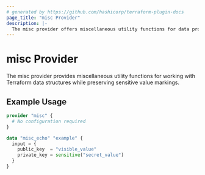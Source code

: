 ```yaml
---
# generated by https://github.com/hashicorp/terraform-plugin-docs
page_title: "misc Provider"
description: |-
  The misc provider offers miscellaneous utility functions for data processing while preserving sensitive value markings.
---
```


# misc Provider

The misc provider provides miscellaneous utility functions for working with Terraform data structures while preserving sensitive value markings.

## Example Usage

```terraform
provider "misc" {
  # No configuration required
}

data "misc_echo" "example" {
  input = {
    public_key  = "visible_value"
    private_key = sensitive("secret_value")
  }
}